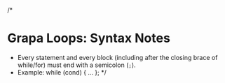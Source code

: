 /*
# Grapa Loops: Syntax Notes

- Every statement and every block (including after the closing brace of while/for) must end with a semicolon (`;`).
- Example:
  while (cond) {
      ...
  };
*/ 